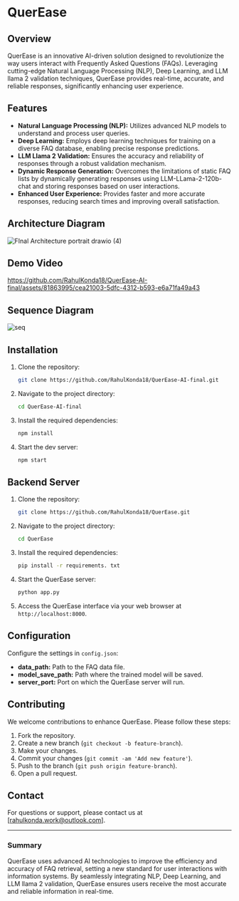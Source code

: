 # QuerEase 

## Overview
QuerEase is an innovative AI-driven solution designed to revolutionize the way users interact with Frequently Asked Questions (FAQs). Leveraging cutting-edge Natural Language Processing (NLP), Deep Learning, and LLM llama 2 validation techniques, QuerEase provides real-time, accurate, and reliable responses, significantly enhancing user experience.

## Features
- **Natural Language Processing (NLP):** Utilizes advanced NLP models to understand and process user queries.
- **Deep Learning:** Employs deep learning techniques for training on a diverse FAQ database, enabling precise response predictions.
- **LLM Llama 2 Validation:** Ensures the accuracy and reliability of responses through a robust validation mechanism.
- **Dynamic Response Generation:** Overcomes the limitations of static FAQ lists by dynamically generating responses using LLM-LLama-2-120b-chat and storing responses based on user interactions.
- **Enhanced User Experience:** Provides faster and more accurate responses, reducing search times and improving overall satisfaction.

## Architecture Diagram

![FInal Architecture portrait drawio (4)](https://github.com/RahulKonda18/QuerEase-AI-final/assets/81863995/fac0b1ee-6dbd-42ae-aa87-75e49c28efdc)



## Demo Video



https://github.com/RahulKonda18/QuerEase-AI-final/assets/81863995/cea21003-5dfc-4312-b593-e6a71fa49a43



## Sequence Diagram

![seq](https://github.com/RahulKonda18/QuerEase-AI-final/assets/81863995/789bdcfb-6a0a-450c-b161-b63abdb91f96)


## Installation

1. Clone the repository:
   ```bash
   git clone https://github.com/RahulKonda18/QuerEase-AI-final.git
   ```
2. Navigate to the project directory:
   ```bash
   cd QuerEase-AI-final
   ```
3. Install the required dependencies:
   ```bash
   npm install 
   ```
4. Start the dev server:
   ```bash
   npm start 
   ```

## Backend Server

1. Clone the repository:
   ```bash
   git clone https://github.com/RahulKonda18/QuerEase.git
   ```
2. Navigate to the project directory:
   ```bash
   cd QuerEase
   ```
3. Install the required dependencies:
   ```bash
   pip install -r requirements. txt 
   ```
   
4. Start the QuerEase server:
   ```bash
   python app.py

   ```
5. Access the QuerEase interface via your web browser at `http://localhost:8000`.


## Configuration
Configure the settings in `config.json`:
- **data_path:** Path to the FAQ data file.
- **model_save_path:** Path where the trained model will be saved.
- **server_port:** Port on which the QuerEase server will run.

## Contributing
We welcome contributions to enhance QuerEase. Please follow these steps:
1. Fork the repository.
2. Create a new branch (`git checkout -b feature-branch`).
3. Make your changes.
4. Commit your changes (`git commit -am 'Add new feature'`).
5. Push to the branch (`git push origin feature-branch`).
6. Open a pull request.



## Contact
For questions or support, please contact us at [rahulkonda.work@outlook.com].

---

### Summary
QuerEase uses advanced AI technologies to improve the efficiency and accuracy of FAQ retrieval, setting a new standard for user interactions with information systems. By seamlessly integrating NLP, Deep Learning, and LLM llama 2 validation, QuerEase ensures users receive the most accurate and reliable information in real-time.

